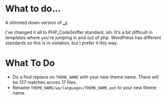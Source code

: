 # What to do…

A slimmed down version of [_s](http://underscores.me/)

I've changed it all to PHP_CodeSniffer standard, ish. It's a bit difficult in
templates where you're jumping in and out of php. WordPress has different standards so this is in violation, but I prefer it this way.

# What To Do
* Do a find replace on `THEME_NAME` with your new theme name. There will be 127
matches across 17 files.
* Rename `THEME_NAME/wp/languages/THEME_NAME.pot` to your new theme name.